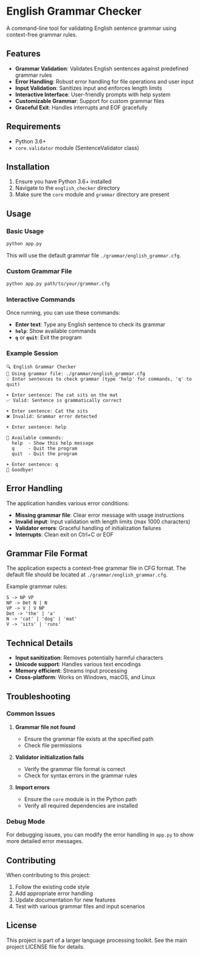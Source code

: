 # English Grammar Checker

A command-line tool for validating English sentence grammar using context-free grammar rules.

## Features

- **Grammar Validation**: Validates English sentences against predefined grammar rules
- **Error Handling**: Robust error handling for file operations and user input
- **Input Validation**: Sanitizes input and enforces length limits
- **Interactive Interface**: User-friendly prompts with help system
- **Customizable Grammar**: Support for custom grammar files
- **Graceful Exit**: Handles interrupts and EOF gracefully

## Requirements

- Python 3.6+
- `core.validator` module (SentenceValidator class)

## Installation

1. Ensure you have Python 3.6+ installed
2. Navigate to the `english_checker` directory
3. Make sure the `core` module and `grammar` directory are present

## Usage

### Basic Usage

```bash
python app.py
```

This will use the default grammar file `./grammar/english_grammar.cfg`.

### Custom Grammar File

```bash
python app.py path/to/your/grammar.cfg
```

### Interactive Commands

Once running, you can use these commands:

- **Enter text**: Type any English sentence to check its grammar
- **`help`**: Show available commands
- **`q`** or **`quit`**: Exit the program

### Example Session

```
🔍 English Grammar Checker
📝 Using grammar file: ./grammar/english_grammar.cfg
💡 Enter sentences to check grammar (type 'help' for commands, 'q' to quit)

➤ Enter sentence: The cat sits on the mat
✅ Valid: Sentence is grammatically correct

➤ Enter sentence: Cat the sits
❌ Invalid: Grammar error detected

➤ Enter sentence: help

📖 Available commands:
  help  - Show this help message
  q     - Quit the program
  quit  - Quit the program

➤ Enter sentence: q
👋 Goodbye!
```

## Error Handling

The application handles various error conditions:

- **Missing grammar file**: Clear error message with usage instructions
- **Invalid input**: Input validation with length limits (max 1000 characters)
- **Validator errors**: Graceful handling of initialization failures
- **Interrupts**: Clean exit on Ctrl+C or EOF

## Grammar File Format

The application expects a context-free grammar file in CFG format. The default file should be located at `./grammar/english_grammar.cfg`.

Example grammar rules:
```
S -> NP VP
NP -> Det N | N
VP -> V | V NP
Det -> 'the' | 'a'
N -> 'cat' | 'dog' | 'mat'
V -> 'sits' | 'runs'
```

## Technical Details

- **Input sanitization**: Removes potentially harmful characters
- **Unicode support**: Handles various text encodings
- **Memory efficient**: Streams input processing
- **Cross-platform**: Works on Windows, macOS, and Linux

## Troubleshooting

### Common Issues

1. **Grammar file not found**
   - Ensure the grammar file exists at the specified path
   - Check file permissions

2. **Validator initialization fails**
   - Verify the grammar file format is correct
   - Check for syntax errors in the grammar rules

3. **Import errors**
   - Ensure the `core` module is in the Python path
   - Verify all required dependencies are installed

### Debug Mode

For debugging issues, you can modify the error handling in `app.py` to show more detailed error messages.

## Contributing

When contributing to this project:

1. Follow the existing code style
2. Add appropriate error handling
3. Update documentation for new features
4. Test with various grammar files and input scenarios

## License

This project is part of a larger language processing toolkit. See the main project LICENSE file for details.